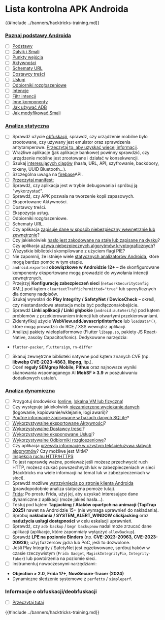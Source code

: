 # Lista kontrolna APK Androida

{{#include ../banners/hacktricks-training.md}}


### [Poznaj podstawy Androida](android-app-pentesting/index.html#2-android-application-fundamentals)

- [ ] [Podstawy](android-app-pentesting/index.html#fundamentals-review)
- [ ] [Dalvik i Smali](android-app-pentesting/index.html#dalvik--smali)
- [ ] [Punkty wejścia](android-app-pentesting/index.html#application-entry-points)
- [ ] [Aktywności](android-app-pentesting/index.html#launcher-activity)
- [ ] [Schematy URL](android-app-pentesting/index.html#url-schemes)
- [ ] [Dostawcy treści](android-app-pentesting/index.html#services)
- [ ] [Usługi](android-app-pentesting/index.html#services-1)
- [ ] [Odbiorniki rozgłoszeniowe](android-app-pentesting/index.html#broadcast-receivers)
- [ ] [Intencje](android-app-pentesting/index.html#intents)
- [ ] [Filtr intencji](android-app-pentesting/index.html#intent-filter)
- [ ] [Inne komponenty](android-app-pentesting/index.html#other-app-components)
- [ ] [Jak używać ADB](android-app-pentesting/index.html#adb-android-debug-bridge)
- [ ] [Jak modyfikować Smali](android-app-pentesting/index.html#smali)

### [Analiza statyczna](android-app-pentesting/index.html#static-analysis)

- [ ] Sprawdź użycie [obfuskacji](android-checklist.md#some-obfuscation-deobfuscation-information), sprawdź, czy urządzenie mobilne było zrootowane, czy używany jest emulator oraz sprawdzenia antytamperowe. [Przeczytaj to, aby uzyskać więcej informacji](android-app-pentesting/index.html#other-checks).
- [ ] Wrażliwe aplikacje (jak aplikacje bankowe) powinny sprawdzić, czy urządzenie mobilne jest zrootowane i działać w konsekwencji.
- [ ] Szukaj [interesujących ciągów](android-app-pentesting/index.html#looking-for-interesting-info) (hasła, URL, API, szyfrowanie, backdoory, tokeny, UUID Bluetooth...).
- [ ] Szczególna uwaga na [firebase](android-app-pentesting/index.html#firebase)API.
- [ ] [Przeczytaj manifest:](android-app-pentesting/index.html#basic-understanding-of-the-application-manifest-xml)
- [ ] Sprawdź, czy aplikacja jest w trybie debugowania i spróbuj ją "wykorzystać".
- [ ] Sprawdź, czy APK pozwala na tworzenie kopii zapasowych.
- [ ] Eksportowane Aktywności.
- [ ] Dostawcy treści.
- [ ] Ekspozycja usług.
- [ ] Odbiorniki rozgłoszeniowe.
- [ ] Schematy URL.
- [ ] Czy aplikacja [zapisuje dane w sposób niebezpieczny wewnętrznie lub zewnętrznie](android-app-pentesting/index.html#insecure-data-storage)?
- [ ] Czy jakiekolwiek [hasło jest zakodowane na stałe lub zapisane na dysku](android-app-pentesting/index.html#poorkeymanagementprocesses)? Czy aplikacja [używa niebezpiecznych algorytmów kryptograficznych](android-app-pentesting/index.html#useofinsecureandordeprecatedalgorithms)?
- [ ] Wszystkie biblioteki skompilowane z użyciem flagi PIE?
- [ ] Nie zapomnij, że istnieje wiele [statycznych analizatorów Androida](android-app-pentesting/index.html#automatic-analysis), które mogą bardzo pomóc w tym etapie.
- [ ] `android:exported` **obowiązkowe w Androidzie 12+** – źle skonfigurowane komponenty eksportowane mogą prowadzić do wywołania intencji zewnętrznych.
- [ ] Przejrzyj **Konfigurację zabezpieczeń sieci** (`networkSecurityConfig` XML) pod kątem `cleartextTrafficPermitted="true"` lub specyficznych dla domeny nadpisów.
- [ ] Szukaj wywołań do **Play Integrity / SafetyNet / DeviceCheck** – określ, czy niestandardowa atestacja może być podłączona/obejście.
- [ ] Sprawdź **Linki aplikacji / Linki głębokie** (`android:autoVerify`) pod kątem problemów z przekierowaniem intencji lub otwartymi przekierowaniami.
- [ ] Zidentyfikuj użycie **WebView.addJavascriptInterface** lub `loadData*()`, które mogą prowadzić do RCE / XSS wewnątrz aplikacji.
- [ ] Analizuj pakiety wieloplatformowe (Flutter `libapp.so`, pakiety JS React-Native, zasoby Capacitor/Ionic). Dedykowane narzędzia:
- `flutter-packer`, `fluttersign`, `rn-differ`
- [ ] Skanuj zewnętrzne biblioteki natywne pod kątem znanych CVE (np. **libwebp CVE-2023-4863**, **libpng**, itp.).
- [ ] Oceń **reguły SEMgrep Mobile**, **Pithus** oraz najnowsze wyniki skanowania wspomaganego AI **MobSF ≥ 3.9** w poszukiwaniu dodatkowych ustaleń.

### [Analiza dynamiczna](android-app-pentesting/index.html#dynamic-analysis)

- [ ] Przygotuj środowisko ([online](android-app-pentesting/index.html#online-dynamic-analysis), [lokalna VM lub fizyczna](android-app-pentesting/index.html#local-dynamic-analysis))
- [ ] Czy występuje jakiekolwiek [niezamierzone wyciekanie danych](android-app-pentesting/index.html#unintended-data-leakage) (logowanie, kopiowanie/wklejanie, logi awarii)?
- [ ] [Poufne informacje zapisywane w bazach danych SQLite](android-app-pentesting/index.html#sqlite-dbs)?
- [ ] [Wykorzystywalne eksportowane Aktywności](android-app-pentesting/index.html#exploiting-exported-activities-authorisation-bypass)?
- [ ] [Wykorzystywalne Dostawcy treści](android-app-pentesting/index.html#exploiting-content-providers-accessing-and-manipulating-sensitive-information)?
- [ ] [Wykorzystywalne eksponowane Usługi](android-app-pentesting/index.html#exploiting-services)?
- [ ] [Wykorzystywalne Odbiorniki rozgłoszeniowe](android-app-pentesting/index.html#exploiting-broadcast-receivers)?
- [ ] Czy aplikacja [przesyła informacje w czystym tekście/używa słabych algorytmów](android-app-pentesting/index.html#insufficient-transport-layer-protection)? Czy możliwe jest MitM?
- [ ] [Inspekcja ruchu HTTP/HTTPS](android-app-pentesting/index.html#inspecting-http-traffic)
- [ ] To jest naprawdę ważne, ponieważ jeśli możesz przechwycić ruch HTTP, możesz szukać powszechnych luk w zabezpieczeniach w sieci (Hacktricks ma wiele informacji na temat luk w zabezpieczeniach w sieci).
- [ ] Sprawdź możliwe [wstrzyknięcia po stronie klienta Androida](android-app-pentesting/index.html#android-client-side-injections-and-others) (prawdopodobnie analiza statyczna pomoże tutaj).
- [ ] [Frida](android-app-pentesting/index.html#frida): Po prostu Frida, użyj jej, aby uzyskać interesujące dane dynamiczne z aplikacji (może jakieś hasła...).
- [ ] Testuj pod kątem **Tapjacking / Ataków opartych na animacji (TapTrap 2025)** nawet na Androidzie 15+ (nie wymaga uprawnień do nakładania).
- [ ] Spróbuj **nakładania / SYSTEM_ALERT_WINDOW clickjacking** oraz **nadużycia usługi dostępności** w celu eskalacji uprawnień.
- [ ] Sprawdź, czy `adb backup` / `bmgr backupnow` nadal może zrzucać dane aplikacji (aplikacje, które zapomniały wyłączyć `allowBackup`).
- [ ] Sprawdź **LPE na poziomie Binders** (np. **CVE-2023-20963, CVE-2023-20928**); użyj fuzzersów jądra lub PoC, jeśli to dozwolone.
- [ ] Jeśli Play Integrity / SafetyNet jest egzekwowane, spróbuj haków w czasie rzeczywistym (`Frida Gadget`, `MagiskIntegrityFix`, `Integrity-faker`) lub powtórzenia na poziomie sieci.
- [ ] Instrumentuj nowoczesnymi narzędziami:
- **Objection > 2.0**, **Frida 17+**, **NowSecure-Tracer (2024)**
- Dynamiczne śledzenie systemowe z `perfetto` / `simpleperf`.

### Informacje o obfuskacji/deobfuskacji

- [ ] [Przeczytaj tutaj](android-app-pentesting/index.html#obfuscating-deobfuscating-code)


{{#include ../banners/hacktricks-training.md}}
